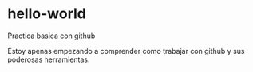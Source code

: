 hello-world
===========

Practica basica con github

Estoy apenas empezando a comprender como trabajar con github y sus poderosas herramientas.
